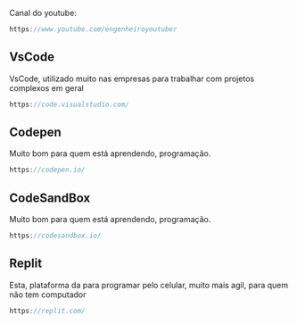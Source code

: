 Canal do youtube:

```js
https://www.youtube.com/engenheiroyoutuber
```

## VsCode
VsCode, utilizado muito nas empresas para trabalhar com projetos complexos em geral

```js
https://code.visualstudio.com/
```

## Codepen
Muito bom para quem está aprendendo, programação.

```js
https://codepen.io/
```

## CodeSandBox
Muito bom para quem está aprendendo, programação.

```js
https://codesandbox.io/
```

## Replit
Esta, plataforma da para programar pelo celular, muito mais agil, para quem não tem computador

```js
https://replit.com/
```
